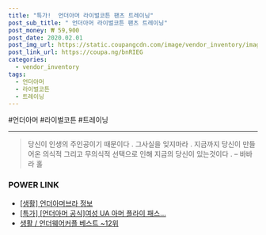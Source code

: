 ```yaml
--- 
title: "특가!  언더아머 라이벌코튼 팬츠 트레이닝" 
post_sub_title: " 언더아머 라이벌코튼 팬츠 트레이닝" 
post_money: ₩ 59,900 
post_date: 2020.02.01 
post_img_url: https://static.coupangcdn.com/image/vendor_inventory/images/2017/09/15/17/2/a4a5c258-7ae6-4504-a3ed-9d009aa1050c.jpg 
post_link_url: https://coupa.ng/bnRIEG 
categories: 
  - vendor_inventory 
tags: 
  - 언더아머 
  - 라이벌코튼 
  - 트레이닝 
--- 
```

  #언더아머 #라이벌코튼 #트레이닝 
<hr> 

> 당신이 인생의 주인공이기 때문이다 . 그사실을 잊지마라 . 지금까지 당신이 만들어온 의식적 그리고 무의식적 선택으로 인해 지금의 당신이 있는것이다 .  – 바바라 홀 


### POWER LINK

* <a href="https://blog.naver.com/sakai111/221767434978" target="_blank"> [생활] 언더아머브라 정보 </a>
* <a href="https://blog.naver.com/sakai111/221787574643" target="_blank">[특가] [언더아머 공식]여성 UA 아머 플라이 패스...</a>
* <a href="https://blog.naver.com/santokki14/221788375002" target="_blank">생활 / 언더웨어커플 베스트 ~12위</a>
